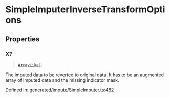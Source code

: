 # SimpleImputerInverseTransformOptions

## Properties

### X?

> [`ArrayLike`](../types/ArrayLike.md)[]

The imputed data to be reverted to original data. It has to be an augmented array of imputed data and the missing indicator mask.

Defined in:  [generated/impute/SimpleImputer.ts:482](https://github.com/transitive-bullshit/scikit-learn-ts/blob/b59c1ff/packages/sklearn/src/generated/impute/SimpleImputer.ts#L482)
